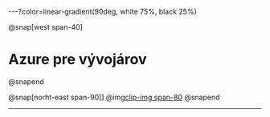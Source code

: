---?color=linear-gradient(90deg, white 75%, black 25%)

@snap[west span-40]
# Azure pre vývojárov
@snapend

@snap[norht-east span-90]]
@img[clip-img span-80](assets/img/avatar.jpg)
@snapend

---